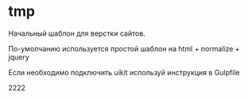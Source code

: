 # tmp
<p>Начальный шаблон для верстки сайтов.</p>
<p>По-умолчанию используется простой шаблон на html + normalize + jquery</p>
<p>Если необходимо подключить uikit используй инструкция в Gulpfile</p>
2222

